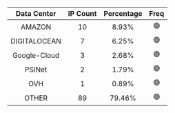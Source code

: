 | Data Center | IP Count | Percentage | Freq |
|:------------:|:--------:|:-----------:|:-----:|
| AMAZON | 10 | 8.93% | 🟢 |
| DIGITALOCEAN | 7 | 6.25% | 🟢 |
| Google-Cloud | 3 | 2.68% | 🟢 |
| PSINet | 2 | 1.79% | 🟢 |
| OVH | 1 | 0.89% | 🟢 |
| OTHER | 89 | 79.46% | 🟢 |